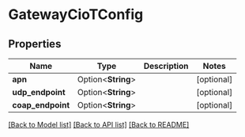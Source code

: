 # GatewayCioTConfig

## Properties

Name | Type | Description | Notes
------------ | ------------- | ------------- | -------------
**apn** | Option<**String**> |  | [optional]
**udp_endpoint** | Option<**String**> |  | [optional]
**coap_endpoint** | Option<**String**> |  | [optional]

[[Back to Model list]](../README.md#documentation-for-models) [[Back to API list]](../README.md#documentation-for-api-endpoints) [[Back to README]](../README.md)


